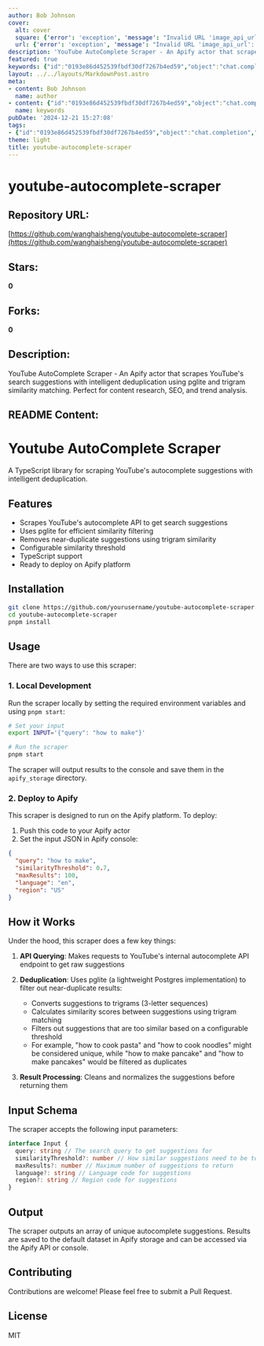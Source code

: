 ```yaml
---
author: Bob Johnson
cover:
  alt: cover
  square: {'error': 'exception', 'message': "Invalid URL 'image_api_url': No scheme supplied. Perhaps you meant https://image_api_url?"}
  url: {'error': 'exception', 'message': "Invalid URL 'image_api_url': No scheme supplied. Perhaps you meant https://image_api_url?"}
description: 'YouTube AutoComplete Scraper - An Apify actor that scrapes YouTube's search suggestions with intelligent deduplication using pglite and trigram similarity matching. Perfect for content research, SEO, and trend analysis.'
featured: true
keywords: {"id":"0193e86d452539fbdf30df7267b4ed59","object":"chat.completion","created":1734771295,"model":"Qwen/Qwen2.5-7B-Instruct","choices":[{"index":0,"message":{"role":"assistant","content":"### Keywords\n- YouTube autocomplete scraper\n- Apify actor\n- Intelligent deduplication\n- pglite\n- Trigram similarity matching\n- Content research\n- SEO\n- Trend analysis\n- TypeScript library\n- Similarity threshold\n- Deployment\n- Local development\n- Apify platform\n- API querying\n- Deduplication\n- Result processing\n- Input schema\n- Output\n\n### Tags\n- #YouTube\n- #SEO\n- #Scraping\n- #ContentResearch\n- #TrendAnalysis\n- #Apify\n- #TypeScript\n- #Deduplication\n- #WebScraping"},"finish_reason":"stop"}],"usage":{"prompt_tokens":695,"completion_tokens":133,"total_tokens":828},"system_fingerprint":""}
layout: ../../layouts/MarkdownPost.astro
meta:
- content: Bob Johnson
  name: author
- content: {"id":"0193e86d452539fbdf30df7267b4ed59","object":"chat.completion","created":1734771295,"model":"Qwen/Qwen2.5-7B-Instruct","choices":[{"index":0,"message":{"role":"assistant","content":"### Keywords\n- YouTube autocomplete scraper\n- Apify actor\n- Intelligent deduplication\n- pglite\n- Trigram similarity matching\n- Content research\n- SEO\n- Trend analysis\n- TypeScript library\n- Similarity threshold\n- Deployment\n- Local development\n- Apify platform\n- API querying\n- Deduplication\n- Result processing\n- Input schema\n- Output\n\n### Tags\n- #YouTube\n- #SEO\n- #Scraping\n- #ContentResearch\n- #TrendAnalysis\n- #Apify\n- #TypeScript\n- #Deduplication\n- #WebScraping"},"finish_reason":"stop"}],"usage":{"prompt_tokens":695,"completion_tokens":133,"total_tokens":828},"system_fingerprint":""}
  name: keywords
pubDate: '2024-12-21 15:27:08'
tags:
- {"id":"0193e86d452539fbdf30df7267b4ed59","object":"chat.completion","created":1734771295,"model":"Qwen/Qwen2.5-7B-Instruct","choices":[{"index":0,"message":{"role":"assistant","content":"### Keywords\n- YouTube autocomplete scraper\n- Apify actor\n- Intelligent deduplication\n- pglite\n- Trigram similarity matching\n- Content research\n- SEO\n- Trend analysis\n- TypeScript library\n- Similarity threshold\n- Deployment\n- Local development\n- Apify platform\n- API querying\n- Deduplication\n- Result processing\n- Input schema\n- Output\n\n### Tags\n- #YouTube\n- #SEO\n- #Scraping\n- #ContentResearch\n- #TrendAnalysis\n- #Apify\n- #TypeScript\n- #Deduplication\n- #WebScraping"},"finish_reason":"stop"}],"usage":{"prompt_tokens":695,"completion_tokens":133,"total_tokens":828},"system_fingerprint":""}
theme: light
title: youtube-autocomplete-scraper
---
```


# youtube-autocomplete-scraper

## Repository URL: 
[https://github.com/wanghaisheng/youtube-autocomplete-scraper](https://github.com/wanghaisheng/youtube-autocomplete-scraper)

## Stars: 
**0**

## Forks: 
**0**

## Description: 
YouTube AutoComplete Scraper - An Apify actor that scrapes YouTube's search suggestions with intelligent deduplication using pglite and trigram similarity matching. Perfect for content research, SEO, and trend analysis.

## README Content: 
# Youtube AutoComplete Scraper

A TypeScript library for scraping YouTube's autocomplete suggestions with intelligent deduplication.

## Features

- Scrapes YouTube's autocomplete API to get search suggestions
- Uses pglite for efficient similarity filtering
- Removes near-duplicate suggestions using trigram similarity
- Configurable similarity threshold
- TypeScript support
- Ready to deploy on Apify platform

## Installation

```bash
git clone https://github.com/yourusername/youtube-autocomplete-scraper.git
cd youtube-autocomplete-scraper
pnpm install
```

## Usage

There are two ways to use this scraper:

### 1. Local Development

Run the scraper locally by setting the required environment variables and using `pnpm start`:

```bash
# Set your input
export INPUT='{"query": "how to make"}'

# Run the scraper
pnpm start
```

The scraper will output results to the console and save them in the `apify_storage` directory.

### 2. Deploy to Apify

This scraper is designed to run on the Apify platform. To deploy:

1. Push this code to your Apify actor
2. Set the input JSON in Apify console:

```json
{
  "query": "how to make",
  "similarityThreshold": 0.7,
  "maxResults": 100,
  "language": "en",
  "region": "US"
}
```

## How it Works

Under the hood, this scraper does a few key things:

1. **API Querying**: Makes requests to YouTube's internal autocomplete API endpoint to get raw suggestions

2. **Deduplication**: Uses pglite (a lightweight Postgres implementation) to filter out near-duplicate results:

   - Converts suggestions to trigrams (3-letter sequences)
   - Calculates similarity scores between suggestions using trigram matching
   - Filters out suggestions that are too similar based on a configurable threshold
   - For example, "how to cook pasta" and "how to cook noodles" might be considered unique, while "how to make pancake" and "how to make pancakes" would be filtered as duplicates

3. **Result Processing**: Cleans and normalizes the suggestions before returning them

## Input Schema

The scraper accepts the following input parameters:

```typescript
interface Input {
  query: string // The search query to get suggestions for
  similarityThreshold?: number // How similar suggestions need to be to be considered duplicates (0-1)
  maxResults?: number // Maximum number of suggestions to return
  language?: string // Language code for suggestions
  region?: string // Region code for suggestions
}
```

## Output

The scraper outputs an array of unique autocomplete suggestions. Results are saved to the default dataset in Apify storage and can be accessed via the Apify API or console.

## Contributing

Contributions are welcome! Please feel free to submit a Pull Request.

## License

MIT

